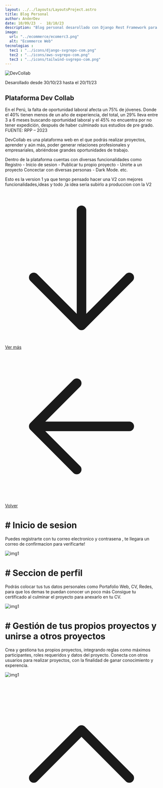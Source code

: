 ```yaml
---
layout: ../../layouts/LayoutsProject.astro
title: Blog Personal
author: AnderDev
date: 10/09/23  -  18/10/23
description: "Blog personal desarollado con Django Rest Framework para el backend creacion de API para los Posts y consumirla en el frontend con Astro y TailwindCSS, con perspectiva a mejorarlo aun mas con algun framework Frontend como Angular o Vue.js"
image:
  url: "../ecommerce/ecomerc3.png"
  alt: "Ecommerce Web"
tecnologias : 
  tec1 : "../icons/django-svgrepo-com.png"
  tec2 : "../icons/aws-svgrepo-com.png"
  tec3 : "../icons/tailwind-svgrepo-com.png"
---
```



<img src="../devcollab/devwebp.webp" alt="DevCollab" class="w-40 mb-5" />
<p class="mb-5 text-sm text-gray-400">Desarollado desde 30/10/23 hasta el 20/11/23 </p>
<h2 class="text-4xl mb-5 font-bold  text-gray-200">Plataforma Dev Collab</h2>



<div class="pr-5">
En el Perú, la falta de oportunidad laboral afecta un 75% de jóvenes. Donde el 40% tienen menos de un año de experiencia, del total, un 29% lleva entre 3 a 6 meses buscando oportunidad laboral y el 45% no encuentra por no tener expedición, después de haber culminado sus estudios de pre grado. FUENTE: RPP – 2023
<p class="mt-3">
DevCollab es una plataforma web en el que podrás realizar proyectos, aprender y aún más, poder generar relaciones profesionales y empresariales, abriéndose grandes oportunidades de trabajo.
</p>

<p class="mt-3">
Dentro de la plataforma cuentas con diversas funcionalidades como Registro - Inicio de sesion  - Publicar tu propio proyecto - Unirte a un proyecto
Concectar con diversas personas - Dark Mode. etc.
</p>

<p class="mt-3">
Esto es la version 1 ya que tengo pensado hacer una V2 con mejores funcionalidades,ideas y todo ,la idea seria subirlo a produccion con la V2
</p>
<div class="flex gap-5">
<a  href="#content" class="btn btn-outline btn-primary mt-10 flex w-max">
<svg xmlns="http://www.w3.org/2000/svg" fill="none" viewBox="0 0 24 24" stroke-width="1.5" stroke="currentColor" class="w-6 h-6">
  <path stroke-linecap="round" stroke-linejoin="round" d="M19.5 13.5L12 21m0 0l-7.5-7.5M12 21V3" />
</svg>
Ver más</a>
<a  href="/Projects" class="btn btn-outline btn-primary mt-10 flex w-max">
<svg xmlns="http://www.w3.org/2000/svg" fill="none" viewBox="0 0 24 24" stroke-width="1.5" stroke="currentColor" class="w-6 h-6">
  <path stroke-linecap="round" stroke-linejoin="round" d="M19.5 12h-15m0 0l6.75 6.75M4.5 12l6.75-6.75" />
</svg>
Volver  </a>
</div>
</div>
    <div class="flex flex-col justify-center mb-20">
          <h1 class="text-2xl font-bold py-2 mt-5" id="content"># Inicio de sesion</h1>
          <div>
            <p class="mb-10 w-3/4">
              Puedes registrarte con tu correo electronico y contrasena , te llegara un correo de confirmacion para verificarte!
          </p>
          </div>
         <div class="max-2xl:w-full max-2xl:pr-5">
          <img src="../devcollab/img5.jpg" alt="img1" class="rounded-lg">
        </div>
          <h1 class="text-2xl font-bold py-2 mt-5"># Seccion de perfil</h1>
           <div>
            <p class="mb-10 w-3/4">
              Podrás colocar tus tus datos personales como Portafolio Web, CV, Redes, para que los demas te puedan conocer un poco más
              Consigue tu certificado al culminar el proyecto para anexarlo en tu CV.
          </p>
          </div>
         <div class="max-2xl:w-full max-2xl:pr-5">
          <img src="../devcollab/img1.jpg" alt="img1" class="rounded-lg">
          </div>
          <h1 class="text-2xl font-bold mt-5 mb-5"># Gestión de tus propios proyectos y unirse a otros proyectos</h1>
           <div>
            <p class="mb-10 w-3/4">
              Crea y gestiona tus propios proyectos, integrando reglas como máximos participantes, roles requeridos y datos del proyecto.
              Conecta con otros usuarios para realizar proyectos, con la finalidad de ganar conocimiento y experencia.
          </p>
          </div>
         <div class="max-2xl:w-full max-2xl:pr-5">
          <img src="../devcollab/img2.jpg" alt="img1" class="rounded-lg">
          </div>
    </div>
<a href="#home" class="btn btn-outline btn-primary mt-10 flex w-max mb-10 ml-auto mr-10 animate-bounce">
  <svg xmlns="http://www.w3.org/2000/svg" fill="none" viewBox="0 0 24 24" stroke-width="1.5" stroke="currentColor" class="w-6 h-6">
    <path stroke-linecap="round" stroke-linejoin="round" d="M4.5 15.75l7.5-7.5 7.5 7.5" />
  </svg>
</a>
